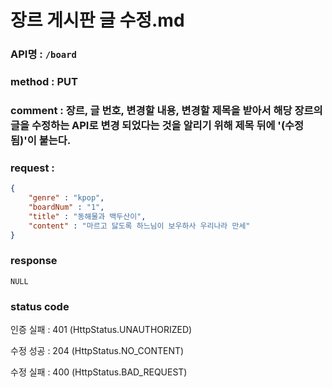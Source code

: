 # 장르 게시판 글 수정.md
### API명 : `/board`

### method : PUT

### comment : 장르, 글 번호, 변경할 내용, 변경할 제목을 받아서 해당 장르의 글을 수정하는 API로 변경 되었다는 것을 알리기 위해 제목 뒤에 '(수정됨)'이 붙는다.

### request :
~~~json
{
    "genre" : "kpop",
    "boardNum" : "1",
    "title" : "동해물과 백두산이",
    "content" : "마르고 닳도록 하느님이 보우하사 우리나라 만세"
}
~~~

### response
    NULL

    
### status code
인증 실패 : 401 (HttpStatus.UNAUTHORIZED)

수정 성공 : 204 (HttpStatus.NO_CONTENT)

수정 실패 : 400 (HttpStatus.BAD_REQUEST)